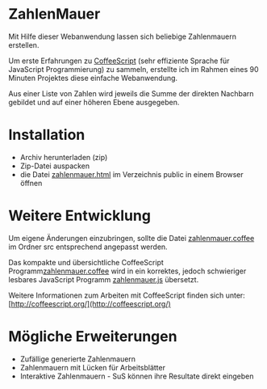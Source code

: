 ZahlenMauer
===========
Mit Hilfe dieser Webanwendung lassen sich beliebige 
Zahlenmauern erstellen.

Um erste Erfahrungen zu [CoffeeScript](http://coffeescript.org/) (sehr 
effiziente Sprache für JavaScript Programmierung) zu sammeln, erstellte 
ich im Rahmen eines 90 Minuten Projektes diese einfache Webanwendung. 

Aus einer Liste von Zahlen wird jeweils die Summe der direkten
Nachbarn gebildet und auf einer höheren Ebene ausgegeben.

Installation
============
- Archiv herunterladen (zip)
- Zip-Datei auspacken
- die Datei [zahlenmauer.html](public/zahlenmauer.html) im Verzeichnis public 
in einem Browser öffnen

Weitere Entwicklung
==================
Um eigene Änderungen einzubringen, sollte die Datei [zahlenmauer.coffee](src/zahlenmauer.coffee) 
im Ordner src entsprechend angepasst werden. 

Das kompakte und übersichtliche CoffeeScript Programm[zahlenmauer.coffee](src/zahlenmauer.coffee)
wird in ein korrektes, jedoch schwieriger lesbares JavaScript Programm [zahlenmauer.js](public/js/zahlenmauer.coffee) 
übersetzt. 

Weitere Informationen zum Arbeiten mit CoffeeScript finden sich unter:
[http://coffeescript.org/](http://coffeescript.org/)

Mögliche Erweiterungen 
======================
- Zufällige generierte Zahlenmauern 
- Zahlenmauern mit Lücken für Arbeitsblätter
- Interaktive Zahlenmauern - SuS können ihre Resultate direkt eingeben
